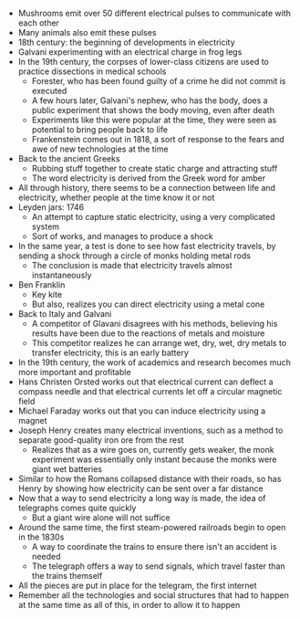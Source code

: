 - Mushrooms emit over 50 different electrical pulses to communicate with each other
- Many animals also emit these pulses
- 18th century: the beginning of developments in electricity
- Galvani experimenting with an electrical charge in frog legs
- In the 19th century, the corpses of lower-class citizens are used to practice dissections in medical schools
	- Forester, who has been found guilty of a crime he did not commit is executed
	- A few hours later, Galvani's nephew, who has the body, does a public experiment that shows the body moving, even after death
	- Experiments like this were popular at the time, they were seen as potential to bring people back to life
	- Frankenstein comes out in 1818, a sort of response to the fears and awe of new technologies at the time
- Back to the ancient Greeks
	- Rubbing stuff together to create static charge and attracting stuff
	- The word electricity is derived from the Greek word for amber
- All through history, there seems to be a connection between life and electricity, whether people at the time know it or not
- Leyden jars: 1746
	- An attempt to capture static electricity, using a very complicated system
	- Sort of works, and manages to produce a shock
- In the same year, a test is done to see how fast electricity travels, by sending a shock through a circle of monks holding metal rods
	- The conclusion is made that electricity travels almost instantaneously 
- Ben Franklin
	- Key kite
	- But also, realizes you can direct electricity using a metal cone
- Back to Italy and Galvani
	- A competitor of Glavani disagrees with his methods, believing his results have been due to the reactions of metals and moisture
	- This competitor realizes he can arrange wet, dry, wet, dry metals to transfer electricity, this is an early battery
- In the 19th century, the work of academics and research becomes much more important and profitable
- Hans Christen Orsted works out that electrical current can deflect a compass needle and that electrical currents let off a circular magnetic field
- Michael Faraday works out that you can induce electricity using a magnet
- Joseph Henry creates many electrical inventions, such as a method to separate good-quality iron ore from the rest
	- Realizes that as a wire goes on, currently gets weaker, the monk experiment was essentially only instant because the monks were giant wet batteries
- Similar to how the Romans collapsed distance with their roads, so has Henry by showing how electricity can be sent over a far distance
- Now that a way to send electricity a long way is made, the idea of telegraphs comes quite quickly
	- But a giant wire alone will not suffice
- Around the same time, the first steam-powered railroads begin to open in the 1830s
	- A way to coordinate the trains to ensure there isn't an accident is needed
	- The telegraph offers a way to send signals, which travel faster than the trains themself
- All the pieces are put in place for the telegram, the first internet
- Remember all the technologies and social structures that had to happen at the same time as all of this, in order to allow it to happen